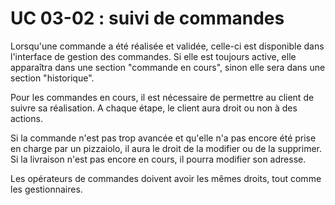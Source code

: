 # UC 03-02 : suivi de commandes

Lorsqu'une commande a été réalisée et validée, celle-ci est disponible dans l'interface de gestion des commandes. Si elle est toujours active, elle apparaîtra dans une section "commande en cours", sinon elle sera dans une section "historique".

Pour les commandes en cours, il est nécessaire de permettre au client de suivre sa réalisation. A chaque étape, le client aura droit ou non à des actions.

Si la commande n'est pas trop avancée et qu'elle n'a pas encore été prise en charge par un pizzaiolo, il aura le droit de la modifier ou de la supprimer. Si la livraison n'est pas encore en cours, il pourra modifier son adresse.

Les opérateurs de commandes doivent avoir les mêmes droits, tout comme les gestionnaires.
